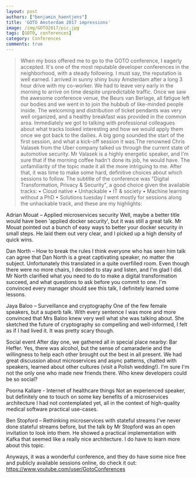```yaml
---
layout: post
authors: ["benjamin_haentjens"]
title: 'GOTO Amsterdam 2017 impressions'
image: /img/GOTO2017/pic.jpg
tags: [GOTO, conferences]
category: Conferences
comments: true
---
```

>When my boss offered me to go to the GOTO conference, I eagerly accepted. It's one of the most reputable developer conferences in the neighborhood, with a steady following. I must say, the reputation is well earned.
I arrived in sunny shiny busy Amsterdam after a long 3 hour drive with my co-worker. We had to leave very early in the morning to arrive on time despite unpredictable traffic. Once we saw the awesome conference venue, the Beurs van Berlage, all fatigue left our bodies and we went in to join the hubbub of like-minded people inside. The welcoming and distribution of ticket pendants was very well organized, and a healthy breakfast was provided in the common area. Immediately we got to talking with professional colleagues about what tracks looked interesting and how we would apply them once we got back to the dailies.
A big gong sounded the start of the first session, and what a kick-off session it was.The renowned Chris Valasek from the Uber company talked us through the current state of automotive security. Mr Valasek is a highly energetic speaker, and I'm sure that if the morning coffee hadn't done its job, he would have. The unfamiliarity of the topic made it all the more intriguing to me. After that, it was time to make some hard, definitive choices about which sessions to follow.
The subtitle of the conference was "Digital Transformation, Privacy & Security", a good choice given the available tracks:
•	Cloud native
•	Unhackable
•	IT & society
•	Machine learning without a PhD
•	Solutions tuesday
I went mostly for sessions along the unhackable track, and these are my highlights:

Adrian Mouat – Applied microservices security
Well, maybe a better title would have been 'applied docker security', but it was still a great talk. Mr Mouat pointed out a bunch of easy ways to better your docker security in small steps. He laid them out very clear, and I picked up a high density of quick wins.

Dan North – How to break the rules
I think everyone who has seen him talk can agree that Dan North is a great captivating speaker, no matter the subject. Unfortunately this translated in a quite overfilled room. Even though there were no more chairs, I decided to stay and listen, and I'm glad I did. Mr North clarified what you need to do to make a digital transformation succeed, and what questions to ask before you commit to one. I'm convinced every manager should see this talk, I definitely learned some lessons.

Jaya Baloo – Surveillance and cryptography
One of the few female speakers, but a superb talk. With every sentence I was more and more convinced that Mrs Baloo knew very well what she was talking about. She sketched the future of cryptography so compelling and well-informed, I felt as if I had lived it. It was pretty scary though.

Social event
After day one, we gathered all in special place nearby: Bar Heffer. Yes, there was alcohol, but the sense of camaraderie and the willingness to help each other brought out the best in all present. We had great discussion about microservices and async patterns, chatted with speakers, learned about other cultures (visit a Polish wedding!). I'm sure I'm not the only one who made new friends there. Who knew developers could be so social?

Poorna Kallare - Internet of healthcare things
Not an experienced speaker, but definitely one to touch on some key benefits of a microservices architecture I had not contemplated yet, all in the context of high-quality medical software practical use-cases.

Ben Stopford – Rethinking microservices with stateful streams
I've never done stateful streams before, but the talk by Mr Stopford was an open invitation to look into them. He showed a practical implementation with Kafka that seemed like a really nice architecture. I do have to learn more about this topic.

Anyways, it was a wonderful conference, and they do have some nice free and publicly available sessions online, do check it out: https://www.youtube.com/user/GotoConferences